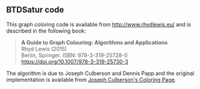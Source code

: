 ## BTDSatur code

This graph coloring code is available from http://www.rhydlewis.eu/ and is described in the following book:

> **A Guide to Graph Colouring: Algorithms and Applications**<br>
> Rhyd Lewis (2015)<br>
> Berlin, Springer. ISBN: 978-3-319-25728-0 <br>
> https://doi.org/10.1007/978-3-319-25730-3

The algorithm is due to Joseph Culberson and Dennis Papp and the original implementation is available from [Joseph Culberson's Coloring Page](http://webdocs.cs.ualberta.ca/~joe/Coloring/).